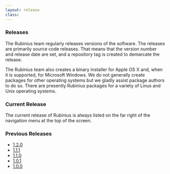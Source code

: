 ```yaml
---
layout: release
class: 
---
```


### Releases

The Rubinius team regularly releases versions of the software. The releases
are primarily source code releases. That means that the version number and
release date are set, and a repository tag is created to demarcate the
release.

The Rubinius team also creates a binary installer for Apple OS X and, when it
is supported, for Microsoft Windows. We do not generally create packages for
other operating systems but we gladly assist package authors to do so. There
are presently Rubinius packages for a variety of Linus and Unix operating
systems.

### Current Release

The current release of Rubinius is always listed on the far right of the
navigation menu at the top of the screen.

### Previous Releases

* [1.2.0](/releases/1.2.0/)
* [1.1.1](/releases/1.1.1/)
* [1.1.0](/releases/1.1.0/)
* [1.0.1](/releases/1.0.1/)
* [1.0.0](/releases/1.0.0/)
